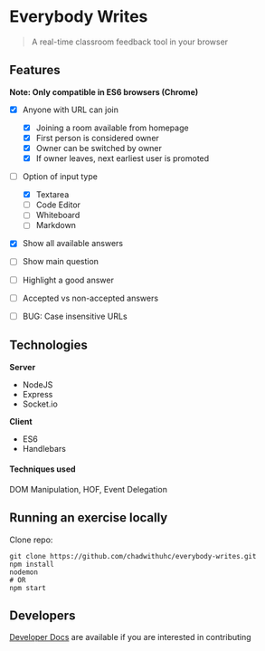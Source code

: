 # Everybody Writes

> A real-time classroom feedback tool in your browser

## Features

__Note: Only compatible in ES6 browsers (Chrome)__

- [x] Anyone with URL can join
  - [x] Joining a room available from homepage
  - [x] First person is considered owner
  - [x] Owner can be switched by owner
  - [x] If owner leaves, next earliest user is promoted
- [ ] Option of input type
  - [x] Textarea
  - [ ] Code Editor
  - [ ] Whiteboard
  - [ ] Markdown
- [x] Show all available answers
- [ ] Show main question
- [ ] Highlight a good answer
- [ ] Accepted vs non-accepted answers
- [ ] BUG: Case insensitive URLs


## Technologies

**Server**
- NodeJS
- Express
- Socket.io

**Client**
- ES6
- Handlebars

#### Techniques used

DOM Manipulation, HOF, Event Delegation


## Running an exercise locally

Clone repo:  
```
git clone https://github.com/chadwithuhc/everybody-writes.git
npm install
nodemon
# OR
npm start
```

## Developers

[Developer Docs](./docs) are available if you are interested in contributing

